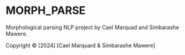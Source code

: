 # MORPH_PARSE

Morphological parsing NLP project by Cael Marquad and Simbarashe Mawere.

<!-- insert copyright -->
Copyright © [2024] [Cael Marquard & Simbarashe Mawere]
